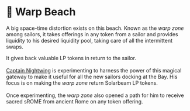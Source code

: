 # 🔁 Warp Beach

A big space-time distortion exists on this beach. Known as the _warp zone_ among sailors, it takes offerings in any token from a sailor and provides liquidity to his desired liquidity pool, taking care of all the intermittent swaps.&#x20;

It gives back valuable LP tokens in return to the sailor.\
\
[Captain Nightwing](https://twitter.com/nightwing\_yb) is experimenting to harness the power of this magical gateway to make it useful for all the new sailors docking at the Bay. His focus is on making the _warp zone_ return Solarbeam LP tokens.\
\
Once experimenting, the _warp zone_ also opened a path for him to receive sacred sROME from ancient Rome on any token offering.
